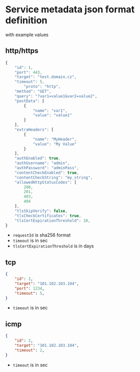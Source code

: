 # Service metadata json format definition 
with example values

## http/https 
```javascript
{
	"id": 1,
	"port": 443,
	"target": "test.domain.cz",
	"timeout": 5,
        "proto": "http",
	"method": "GET",
	"query": "?var1=value1&var2=value2",
	"postData": [
		{
			"name": "var1",
			"value": "value1"
		}
	],
	"extraHeaders": [
		{
			"name": "MyHeader",
			"value": "My Value"
		}		
	],
	"authEnabled": true,
	"authUsername": "admin",
	"authPassword": "adminPass",
	"contentCheckEnabled": true,
	"contentCheckString": "my_string",
	"allowedHttpStatusCodes": [
		200,
		201,
		403,
		404
	],
	"tlsSkipVerify": false,
	"tlsCheckCertificates": true,
	"tlsCertExpirationThreshold": 10,	  
}
```

* `requestId` is sha256 format
* `timeout` is in sec
* `tlsCertExpirationThreshold` is in days

## tcp
```json
{
	"id": 2,
	"target": "101.102.103.104",
	"port": 1234,
	"timeout": 5,	
}
```
* `timeout` is in sec

## icmp
```json
{
	"id": 2,
	"target": "101.102.103.104",
	"timeout": 2,	
}
```
* `timeout` is in sec
